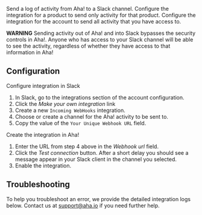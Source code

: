 Send a log of activity from Aha! to a Slack channel. Configure the integration for a product to send only activity for that product. Configure the integration for the account to send all activity that you have access to.

**WARNING** Sending activity out of Aha! and into Slack bypasses the security controls in Aha!. Anyone who has access to your Slack channel will be able to see the activity, regardless of whether they have access to that information in Aha!

## Configuration

Configure integration in Slack

1. In Slack, go to the integrations section of the account configuration.
2. Click the _Make your own integration_ link 
3. Create a new `Incoming WebHooks` integration.
4. Choose or create a channel for the Aha! activity to be sent to.
5. Copy the value of the `Your Unique Webhook URL` field.

Create the integration in Aha!

1. Enter the URL from step 4 above in the _Webhook url_ field.
3. Click the _Test connection_ button. After a short delay you should see a message appear in your Slack client in the channel you selected.
4. Enable the integration.

## Troubleshooting

To help you troubleshoot an error, we provide the detailed integration logs below. Contact us at support@aha.io if you need further help.